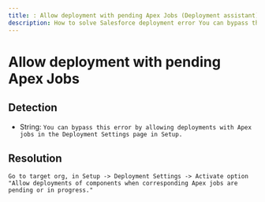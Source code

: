 ```yaml
---
title: : Allow deployment with pending Apex Jobs (Deployment assistant)
description: How to solve Salesforce deployment error You can bypass this error by allowing deployments with Apex jobs in the Deployment Settings page in Setup.
---
```

<!-- markdownlint-disable MD013 -->
# Allow deployment with pending Apex Jobs

## Detection

- String: `You can bypass this error by allowing deployments with Apex jobs in the Deployment Settings page in Setup.`

## Resolution

```shell
Go to target org, in Setup -> Deployment Settings -> Activate option "Allow deployments of components when corresponding Apex jobs are pending or in progress."

```
